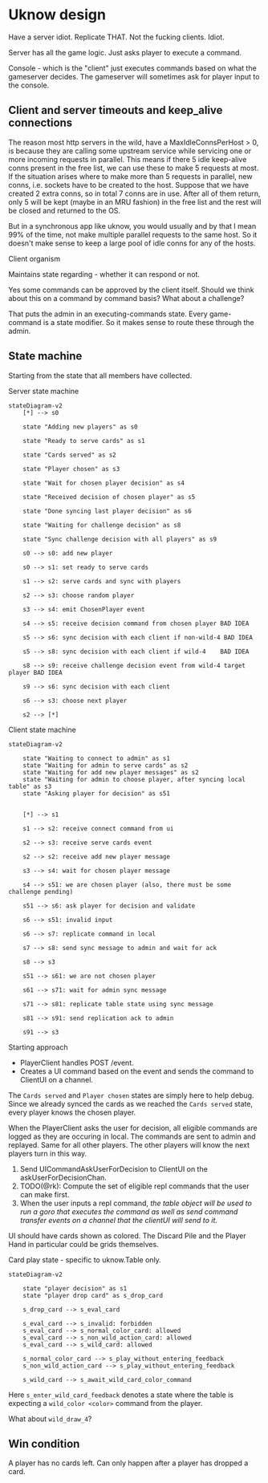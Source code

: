 # Uknow design

Have a server idiot. Replicate THAT. Not the fucking clients. Idiot.


Server has all the game logic. Just asks player to execute a command. 


Console - which is the "client" just executes commands based on what the gameserver decides. The gameserver will sometimes ask for player input to the console.




## Client and server timeouts and keep_alive connections

The reason most http servers in the wild, have a MaxIdleConnsPerHost > 0, is because they are
calling some upstream service while servicing one or more incoming requests in parallel. This means
if there 5 idle keep-alive conns present in the free list, we can use these to make 5 requests at
most. If the situation arises where to make more than 5 requests in parallel, new conns, i.e.
sockets have to be created to the host. Suppose that we have created 2 extra conns, so in total 7
conns are in use. After all of them return, only 5 will be kept (maybe in an MRU fashion) in the
free list and the rest will be closed and returned to the OS.

But in a synchronous app like uknow, you would usually and by that I mean 99% of the time, not make
multiple parallel requests to the same host. So it doesn't make sense to keep a large pool of idle
conns for any of the hosts.

Client organism

Maintains state regarding - whether it can respond or not.

Yes some commands can be approved by the client itself. Should we think about this on a command by command basis? What about a challenge?

That puts the admin in an executing-commands state. Every game-command is a state modifier. So it makes sense to route these through the admin.


## State machine

Starting from the state that all members have collected.

Server state machine

```mermaid
stateDiagram-v2
	[*] --> s0

	state "Adding new players" as s0

	state "Ready to serve cards" as s1

	state "Cards served" as s2

	state "Player chosen" as s3

	state "Wait for chosen player decision" as s4

	state "Received decision of chosen player" as s5

	state "Done syncing last player decision" as s6

	state "Waiting for challenge decision" as s8

	state "Sync challenge decision with all players" as s9

	s0 --> s0: add new player

	s0 --> s1: set ready to serve cards

	s1 --> s2: serve cards and sync with players

	s2 --> s3: choose random player

	s3 --> s4: emit ChosenPlayer event

	s4 --> s5: receive decision command from chosen player BAD IDEA

	s5 --> s6: sync decision with each client if non-wild-4 BAD IDEA

	s5 --> s8: sync decision with each client if wild-4    BAD IDEA

	s8 --> s9: receive challenge decision event from wild-4 target player BAD IDEA

	s9 --> s6: sync decision with each client

	s6 --> s3: choose next player

	s2 --> [*]
```

Client state machine

```mermaid
stateDiagram-v2

	state "Waiting to connect to admin" as s1
	state "Waiting for admin to serve cards" as s2
	state "Waiting for add new player messages" as s2
	state "Waiting for admin to choose player, after syncing local table" as s3
	state "Asking player for decision" as s51


	[*] --> s1

	s1 --> s2: receive connect command from ui

	s2 --> s3: receive serve cards event

	s2 --> s2: receive add new player message

	s3 --> s4: wait for chosen player message

	s4 --> s51: we are chosen player (also, there must be some challenge pending)

	s51 --> s6: ask player for decision and validate

	s6 --> s51: invalid input

	s6 --> s7: replicate command in local

	s7 --> s8: send sync message to admin and wait for ack

	s8 --> s3

	s51 --> s61: we are not chosen player

	s61 --> s71: wait for admin sync message

	s71 --> s81: replicate table state using sync message

	s81 --> s91: send replication ack to admin

	s91 --> s3
```

Starting approach

- PlayerClient handles POST /event.
- Creates a UI command based on the event and sends the command to ClientUI on a channel.

The `Cards served` and `Player chosen` states are simply here to help debug. Since we already synced the cards as we reached the `Cards served` state, every player knows the chosen player.


When the PlayerClient asks the user for decision, all eligible commands are logged as they are occuring in local. The commands are sent to admin and replayed. Same for all other players. The other players will know the next players turn in this way.

1. Send UICommandAskUserForDecision to ClientUI on the askUserForDecisionChan.
2. TODO(@rk): Compute the set of eligible repl commands that the user can make first.
3. When the user inputs a repl command, *the table object will be used to run a goro that executes the command as well as send command transfer events on a channel that the clientUI will send to it.*


UI should have cards shown as colored. The Discard Pile and the Player Hand in particular could be grids themselves.


Card play state - specific to uknow.Table only.

```mermaid
stateDiagram-v2

	state "player decision" as s1
	state "player drop card" as s_drop_card

	s_drop_card --> s_eval_card

	s_eval_card --> s_invalid: forbidden
	s_eval_card --> s_normal_color_card: allowed
	s_eval_card --> s_non_wild_action_card: allowed
	s_eval_card --> s_wild_card: allowed

	s_normal_color_card --> s_play_without_entering_feedback
	s_non_wild_action_card --> s_play_without_entering_feedback

	s_wild_card --> s_await_wild_card_color_command
```

Here `s_enter_wild_card_feedback` denotes a state where the table is expecting a `wild_color <color>` command from the player.

What about `wild_draw_4`?




## Win condition

A player has no cards left. Can only happen after a player has dropped a card.
